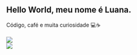 ## Hello World, meu nome é Luana.
Código, café e muita curiosidade 💻☕
<br/>
<br/>
![](https://github-readme-stats.vercel.app/api/top-langs/?username=luuanamendes&theme=dark&hide_border=false_all_commits=false&count_private=false&layout=compact)<br/>
![](https://nirzak-streak-stats.vercel.app/?user=luuanamendes&theme=dark&hide_border=false_all_commits=false&count_private=false&layout=compact)

<!-- Proudly created with GPRM ( https://gprm.itsvg.in ) -->
